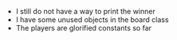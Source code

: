 - I still do not have a way to print the winner
- I have some unused objects in the board class
- The players are glorified constants so far